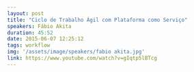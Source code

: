 ```yaml
---
layout: post
title: "Ciclo de Trabalho Ágil com Plataforma como Serviço"
speakers: Fábio Akita
duration: 45:52
date: 2015-06-07 12:25:12
tags: workflow
img: '/assets/image/speakers/fabio akita.jpg'
link: https://www.youtube.com/watch?v=gIqtp5lBTcg
---
```

